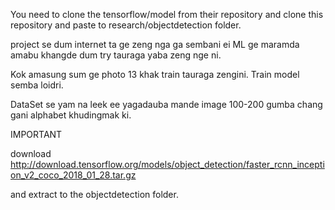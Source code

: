 You need to clone the tensorflow/model from their repository and clone this repository and paste to research/objectdetection folder.

project se dum internet ta ge zeng nga ga sembani ei ML ge maramda amabu khangde dum try tauraga yaba zeng nge ni.

Kok amasung sum ge photo 13 khak train tauraga zengini. Train model semba loidri.

DataSet se yam na leek ee yagadauba mande image 100-200 gumba chang gani alphabet khudingmak ki.


IMPORTANT 

download http://download.tensorflow.org/models/object_detection/faster_rcnn_inception_v2_coco_2018_01_28.tar.gz

and extract to the objectdetection folder.